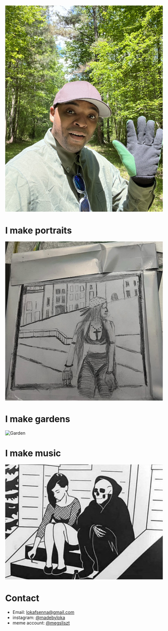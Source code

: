 ![Loka](loka.png)

# I make portraits 
![Portrait](portrait.png)

# I make gardens 
![Garden](garden.png)
 
# I make music
![Album](album.png)

# Contact
 - Email: lokafsenna@gmail.com
 - instagram: [@madebyloka](https://www.instagram.com/madebyloka/)
 - meme account: [@megsliszt](https://www.instagram.com/megsliszt)
